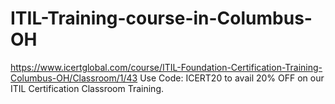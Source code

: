 # ITIL-Training-course-in-Columbus-OH
https://www.icertglobal.com/course/ITIL-Foundation-Certification-Training-Columbus-OH/Classroom/1/43             Use Code: ICERT20 to avail 20% OFF on our ITIL Certification Classroom Training.
